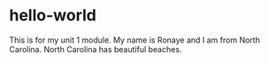 # hello-world
This is for my unit 1 module. 
My name is Ronaye and I am from North Carolina. North Carolina has beautiful beaches. 
